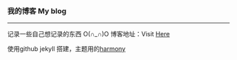 ### 我的博客 My blog

--------

记录一些自己想记录的东西 O(∩_∩)O 
博客地址：Visit [Here](https://coolnuanfeng.github.io/)

使用github jekyll 搭建，主题用的[harmony](https://github.com/gayanvirajith/harmony)



